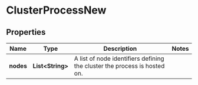 
# ClusterProcessNew

## Properties
Name | Type | Description | Notes
------------ | ------------- | ------------- | -------------
**nodes** | **List&lt;String&gt;** | A list of node identifiers defining the cluster the process is hosted on. | 



